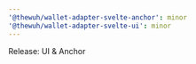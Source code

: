 ```yaml
---
'@thewuh/wallet-adapter-svelte-anchor': minor
'@thewuh/wallet-adapter-svelte-ui': minor
---
```


Release: UI & Anchor
